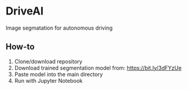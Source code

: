 # DriveAI
Image segmatation for autonomous driving

## How-to

1. Clone/download repository
2. Download trained segmentation model from: https://bit.ly/3dFYzUe
3. Paste model into the main directory
4. Run with Jupyter Notebook
